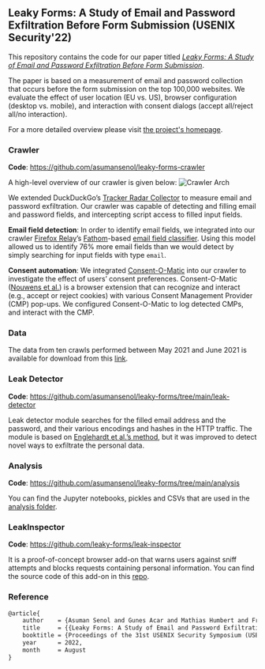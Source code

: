 ## Leaky Forms: A Study of Email and Password Exfiltration Before Form Submission (USENIX Security'22)

This repository contains the code for our paper titled [_Leaky Forms: A Study of Email and Password Exfiltration Before Form Submission_](https://homes.esat.kuleuven.be/~asenol/leaky-forms/leaky-forms-usenix-sec22.pdf).

The paper is based on a measurement of email and password collection that occurs before the form submission on the top 100,000 websites. We evaluate the effect of user location (EU vs. US), browser configuration (desktop vs. mobile), and interaction with consent dialogs (accept all/reject all/no interaction).

For a more detailed overview please visit [the project's homepage](https://homes.esat.kuleuven.be/~asenol/leaky-forms).

### Crawler

**Code**: https://github.com/asumansenol/leaky-forms-crawler

A high-level overview of our crawler is given below:
![Crawler Arch](https://user-images.githubusercontent.com/48864422/156778150-9915495d-21e3-436f-ab9f-0a639a15701c.png)

We extended DuckDuckGo’s [Tracker Radar Collector](https://github.com/duckduckgo/tracker-radar-collector) to measure email and password exfiltration. Our crawler was capable of detecting and filling email and password fields, and intercepting script access to filled input fields.

**Email field detection**: In order to identify email fields, we integrated into our crawler [Firefox Relay](https://github.com/mozilla/fx-private-relay)’s [Fathom](https://mozilla.github.io/fathom/)-based [email field classifier](https://github.com/mozilla/fx-private-relay/blob/v1.2.2/extension/js/email_detector.js). Using this model allowed us to identify 76% more email fields than we would detect by simply searching for input fields with type `email`.

**Consent automation**: We integrated [Consent-O-Matic](https://github.com/cavi-au/Consent-O-Matic/) into our crawler to investigate the effect of users’ consent preferences. Consent-O-Matic ([Nouwens et al.](https://arxiv.org/pdf/2001.02479.pdf)) is a browser extension that can recognize and interact (e.g., accept or reject cookies) with various Consent Management Provider (CMP) pop-ups. We configured Consent-O-Matic to log detected CMPs, and interact with the CMP.

### Data
The data from ten crawls performed between May 2021 and June 2021 is available for download from this [link](https://data.ru.nl/collections/ru/icis/usenix-sec-22_dsc_549).

### Leak Detector

**Code**: https://github.com/asumansenol/leaky-forms/tree/main/leak-detector

Leak detector module searches for the filled email address and the password, and their various encodings and hashes in the HTTP traffic. The module is based on [Englehardt et al.’s method](https://petsymposium.org/2018/files/papers/issue1/paper42-2018-1-source.pdf), but it was improved to detect novel ways to exfiltrate the personal data. 

### Analysis

**Code**: https://github.com/asumansenol/leaky-forms/tree/main/analysis

You can find the Jupyter notebooks, pickles and CSVs that are used in the [analysis folder](https://github.com/asumansenol/leaky-forms/tree/main/analysis).

### LeakInspector

**Code**: https://github.com/leaky-forms/leak-inspector

It is a proof-of-concept browser add-on that warns users against sniff attempts and blocks requests containing personal information. You can find the source code of this add-on in this [repo](https://github.com/asumansenol/leaky-forms/leak-inspector). 

### Reference

```tex
@article{
    author    = {Asuman Senol and Gunes Acar and Mathias Humbert and Frederik Zuiderveen Borgesius},
    title     = {{Leaky Forms: A Study of Email and Password Exfiltration Before Form Submission}},
    booktitle = {Proceedings of the 31st USENIX Security Symposium (USENIX)},
    year      = 2022,
    month     = August
}
```
